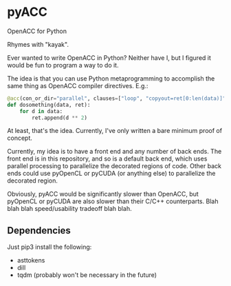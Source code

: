 # pyACC
OpenACC for Python

Rhymes with "kayak".

Ever wanted to write OpenACC in Python? Neither have I, but I figured it would
be fun to program a way to do it.

The idea is that you can use Python metaprogramming to accomplish the same
thing as OpenACC compiler directives. E.g.:

```python
@acc(con_or_dir="parallel", clauses=["loop", "copyout=ret[0:len(data)]")
def dosomething(data, ret):
    for d in data:
        ret.append(d ** 2)
```

At least, that's the idea. Currently, I've only written a bare minimum proof of concept.

Currently, my idea is to have a front end and any number of back ends. The front end is in
this repository, and so is a default back end, which uses parallel processing to parallelize
the decorated regions of code. Other back ends could use pyOpenCL or pyCUDA (or anything else)
to parallelize the decorated region.

Obviously, pyACC would be significantly slower than OpenACC, but pyOpenCL or pyCUDA are also
slower than their C/C++ counterparts. Blah blah blah speed/usability tradeoff blah blah.

## Dependencies
Just pip3 install the following:
- asttokens
- dill
- tqdm (probably won't be necessary in the future)

